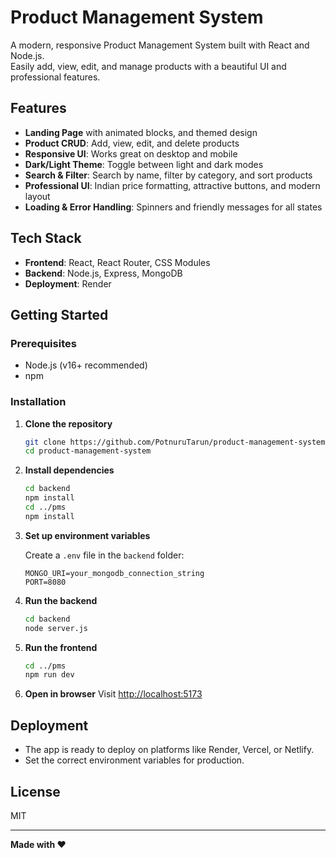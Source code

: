 # Product Management System

A modern, responsive Product Management System built with React and Node.js.  
Easily add, view, edit, and manage products with a beautiful UI and professional features.

## Features

- **Landing Page** with animated blocks,  and themed design
- **Product CRUD**: Add, view, edit, and delete products
- **Responsive UI**: Works great on desktop and mobile
- **Dark/Light Theme**: Toggle between light and dark modes
- **Search & Filter**: Search by name, filter by category, and sort products
- **Professional UI**: Indian price formatting, attractive buttons, and modern layout
- **Loading & Error Handling**: Spinners and friendly messages for all states

## Tech Stack

- **Frontend**: React, React Router, CSS Modules
- **Backend**: Node.js, Express, MongoDB
- **Deployment**: Render

## Getting Started

### Prerequisites

- Node.js (v16+ recommended)
- npm

### Installation

1. **Clone the repository**
   ```bash
   git clone https://github.com/PotnuruTarun/product-management-system.git
   cd product-management-system
   ```

2. **Install dependencies**
   ```bash
   cd backend
   npm install
   cd ../pms
   npm install
   ```

3. **Set up environment variables**

   Create a `.env` file in the `backend` folder:
   ```
   MONGO_URI=your_mongodb_connection_string
   PORT=8080
   ```

4. **Run the backend**
   ```bash
   cd backend
   node server.js
   ```

5. **Run the frontend**
   ```bash
   cd ../pms
   npm run dev
   ```

6. **Open in browser**
   Visit [http://localhost:5173](http://localhost:5173)

## Deployment

- The app is ready to deploy on platforms like Render, Vercel, or Netlify.
- Set the correct environment variables for production.


## License

MIT

---

**Made with ❤️**
